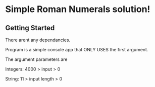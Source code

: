 # Simple Roman Numerals solution!

## Getting Started

There arent any dependancies.

Program is a simple console app that ONLY USES the first argument.

The argument parameters are

Integers: 4000 > input > 0

String: 11 > input length > 0


